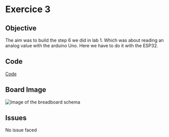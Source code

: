 # Exercice 3

## Objective

The aim was to build the step 6 we did in lab 1. Which was about reading an analog value with the arduino Uno.
Here we have to do it with the ESP32.

## Code

[Code](https://github.com/SlyAdrian/IoT-Efrei-2020-labs/blob/main/lab4/steps/ex3/ex3.ino)

## Board Image

![Image of the breadboard schema](https://github.com/SlyAdrian/IoT-Efrei-2020-labs/blob/main/lab4/report/ex1/Serial.png)

## Issues 

No issue faced
